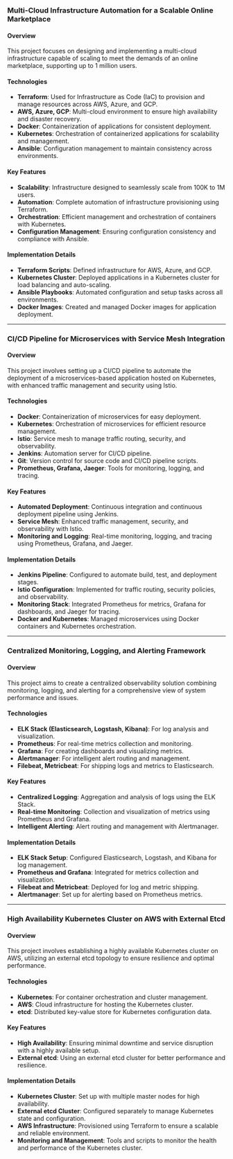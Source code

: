 ### Multi-Cloud Infrastructure Automation for a Scalable Online Marketplace

#### Overview
This project focuses on designing and implementing a multi-cloud infrastructure capable of scaling to meet the demands of an online marketplace, supporting up to 1 million users.

#### Technologies
- **Terraform**: Used for Infrastructure as Code (IaC) to provision and manage resources across AWS, Azure, and GCP.
- **AWS, Azure, GCP**: Multi-cloud environment to ensure high availability and disaster recovery.
- **Docker**: Containerization of applications for consistent deployment.
- **Kubernetes**: Orchestration of containerized applications for scalability and management.
- **Ansible**: Configuration management to maintain consistency across environments.

#### Key Features
- **Scalability**: Infrastructure designed to seamlessly scale from 100K to 1M users.
- **Automation**: Complete automation of infrastructure provisioning using Terraform.
- **Orchestration**: Efficient management and orchestration of containers with Kubernetes.
- **Configuration Management**: Ensuring configuration consistency and compliance with Ansible.

#### Implementation Details
- **Terraform Scripts**: Defined infrastructure for AWS, Azure, and GCP.
- **Kubernetes Cluster**: Deployed applications in a Kubernetes cluster for load balancing and auto-scaling.
- **Ansible Playbooks**: Automated configuration and setup tasks across all environments.
- **Docker Images**: Created and managed Docker images for application deployment.

---

### CI/CD Pipeline for Microservices with Service Mesh Integration

#### Overview
This project involves setting up a CI/CD pipeline to automate the deployment of a microservices-based application hosted on Kubernetes, with enhanced traffic management and security using Istio.

#### Technologies
- **Docker**: Containerization of microservices for easy deployment.
- **Kubernetes**: Orchestration of microservices for efficient resource management.
- **Istio**: Service mesh to manage traffic routing, security, and observability.
- **Jenkins**: Automation server for CI/CD pipeline.
- **Git**: Version control for source code and CI/CD pipeline scripts.
- **Prometheus, Grafana, Jaeger**: Tools for monitoring, logging, and tracing.

#### Key Features
- **Automated Deployment**: Continuous integration and continuous deployment pipeline using Jenkins.
- **Service Mesh**: Enhanced traffic management, security, and observability with Istio.
- **Monitoring and Logging**: Real-time monitoring, logging, and tracing using Prometheus, Grafana, and Jaeger.

#### Implementation Details
- **Jenkins Pipeline**: Configured to automate build, test, and deployment stages.
- **Istio Configuration**: Implemented for traffic routing, security policies, and observability.
- **Monitoring Stack**: Integrated Prometheus for metrics, Grafana for dashboards, and Jaeger for tracing.
- **Docker and Kubernetes**: Managed microservices using Docker containers and Kubernetes orchestration.

---

### Centralized Monitoring, Logging, and Alerting Framework

#### Overview
This project aims to create a centralized observability solution combining monitoring, logging, and alerting for a comprehensive view of system performance and issues.

#### Technologies
- **ELK Stack (Elasticsearch, Logstash, Kibana)**: For log analysis and visualization.
- **Prometheus**: For real-time metrics collection and monitoring.
- **Grafana**: For creating dashboards and visualizing metrics.
- **Alertmanager**: For intelligent alert routing and management.
- **Filebeat, Metricbeat**: For shipping logs and metrics to Elasticsearch.

#### Key Features
- **Centralized Logging**: Aggregation and analysis of logs using the ELK Stack.
- **Real-time Monitoring**: Collection and visualization of metrics using Prometheus and Grafana.
- **Intelligent Alerting**: Alert routing and management with Alertmanager.

#### Implementation Details
- **ELK Stack Setup**: Configured Elasticsearch, Logstash, and Kibana for log management.
- **Prometheus and Grafana**: Integrated for metrics collection and visualization.
- **Filebeat and Metricbeat**: Deployed for log and metric shipping.
- **Alertmanager**: Set up for alerting based on Prometheus metrics.

---

### High Availability Kubernetes Cluster on AWS with External Etcd

#### Overview
This project involves establishing a highly available Kubernetes cluster on AWS, utilizing an external etcd topology to ensure resilience and optimal performance.

#### Technologies
- **Kubernetes**: For container orchestration and cluster management.
- **AWS**: Cloud infrastructure for hosting the Kubernetes cluster.
- **etcd**: Distributed key-value store for Kubernetes configuration data.

#### Key Features
- **High Availability**: Ensuring minimal downtime and service disruption with a highly available setup.
- **External etcd**: Using an external etcd cluster for better performance and resilience.

#### Implementation Details
- **Kubernetes Cluster**: Set up with multiple master nodes for high availability.
- **External etcd Cluster**: Configured separately to manage Kubernetes state and configuration.
- **AWS Infrastructure**: Provisioned using Terraform to ensure a scalable and reliable environment.
- **Monitoring and Management**: Tools and scripts to monitor the health and performance of the Kubernetes cluster.
